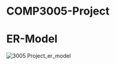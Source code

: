 # COMP3005-Project









# ER-Model
![3005 Project_er_model](https://user-images.githubusercontent.com/92119459/206878197-760b45b4-efc8-486f-ab57-d76470bfdf44.jpeg)

